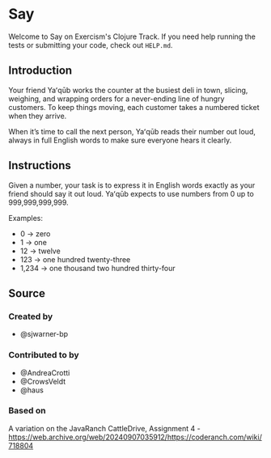 # Say

Welcome to Say on Exercism's Clojure Track.
If you need help running the tests or submitting your code, check out `HELP.md`.

## Introduction

Your friend Yaʻqūb works the counter at the busiest deli in town, slicing, weighing, and wrapping orders for a never-ending line of hungry customers.
To keep things moving, each customer takes a numbered ticket when they arrive.

When it’s time to call the next person, Yaʻqūb reads their number out loud, always in full English words to make sure everyone hears it clearly.

## Instructions

Given a number, your task is to express it in English words exactly as your friend should say it out loud.
Yaʻqūb expects to use numbers from 0 up to 999,999,999,999.

Examples:

- 0 → zero
- 1 → one
- 12 → twelve
- 123 → one hundred twenty-three
- 1,234 → one thousand two hundred thirty-four

## Source

### Created by

- @sjwarner-bp

### Contributed to by

- @AndreaCrotti
- @CrowsVeldt
- @haus

### Based on

A variation on the JavaRanch CattleDrive, Assignment 4 - https://web.archive.org/web/20240907035912/https://coderanch.com/wiki/718804